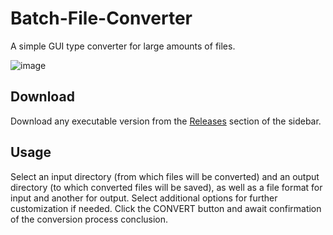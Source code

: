 # Batch-File-Converter
A simple GUI type converter for large amounts of files.

![image](https://user-images.githubusercontent.com/90228717/134821374-54fc429a-21fa-44fe-ac65-826ef4faaba5.png)

## Download
Download any executable version from the [Releases](https://github.com/Rafael-VP/Batch-File-Converter/releases "Releases") section of the sidebar.

## Usage
Select an input directory (from which files will be converted) and an output directory (to which converted files will be saved), as well as a file format for input and another for output. Select additional options for further customization if needed. Click the CONVERT button and await confirmation of the conversion process conclusion.
